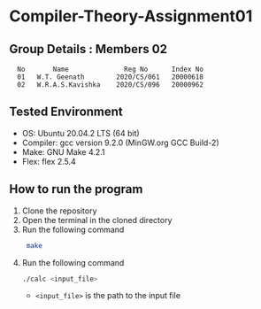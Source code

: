 # Compiler-Theory-Assignment01

## Group Details : Members 02

      No       Name              Reg No      Index No
      01   W.T. Geenath        2020/CS/061   20000618
      02   W.R.A.S.Kavishka    2020/CS/096   20000962



## Tested Environment

- OS: Ubuntu 20.04.2 LTS (64 bit)
- Compiler: gcc version 9.2.0 (MinGW.org GCC Build-2)
- Make: GNU Make 4.2.1
- Flex: flex 2.5.4

## How to run the program

1. Clone the repository
2. Open the terminal in the cloned directory
3. Run the following command
   ```bash
    make
   ```
4. Run the following command
   ```bash
   ./calc <input_file>
   ```
   - `<input_file>` is the path to the input file
